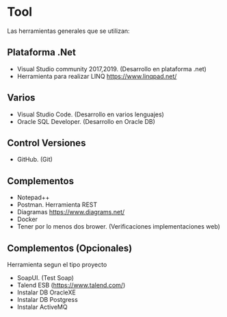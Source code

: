 # Tool  

Las herramientas generales que se utilizan:

## Plataforma .Net

- Visual Studio community 2017,2019. (Desarrollo en plataforma .net)
- Herramienta para realizar LINQ  https://www.linqpad.net/


## Varios

- Visual Studio Code. (Desarrollo en varios lenguajes)
- Oracle SQL Developer. (Desarrollo en Oracle DB)

## Control Versiones
- GitHub. (Git)


## Complementos

- Notepad++
- Postman. Herramienta REST
- Diagramas https://www.diagrams.net/
- Docker
- Tener por lo menos dos brower. (Verificaciones implementaciones web)


 
## Complementos (Opcionales)

Herramienta segun el tipo proyecto

- SoapUI. (Test Soap)
- Talend ESB (https://www.talend.com/)
- Instalar DB OracleXE
- Instalar DB Postgress
- Instalar ActiveMQ

 

 
